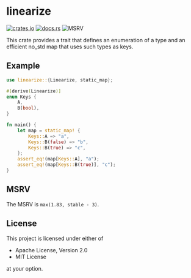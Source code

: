 # linearize

[![crates.io](https://img.shields.io/crates/v/linearize.svg)](http://crates.io/crates/linearize)
[![docs.rs](https://docs.rs/linearize/badge.svg)](http://docs.rs/linearize)
![MSRV](https://img.shields.io/crates/msrv/linearize)

This crate provides a trait that defines an enumeration of a type and an efficient no_std
map that uses such types as keys.

## Example

```rust
use linearize::{Linearize, static_map};

#[derive(Linearize)]
enum Keys {
    A,
    B(bool),
}

fn main() {
    let map = static_map! {
        Keys::A => "a",
        Keys::B(false) => "b",
        Keys::B(true) => "c",
    };
    assert_eq!(map[Keys::A], "a");
    assert_eq!(map[Keys::B(true)], "c");
}
```

## MSRV

The MSRV is `max(1.83, stable - 3)`.

## License

This project is licensed under either of

- Apache License, Version 2.0
- MIT License

at your option.
